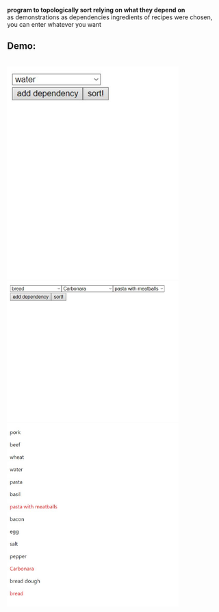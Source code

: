 <strong>program to topologically sort relying on what they depend on</strong>
<br>
as demonstrations as dependencies ingredients of recipes were chosen,
you can enter whatever you want
<br>
<h2>Demo:</h2>
<br>
<img src="demo/base.jpg" width="400px">
<br>
<img src="demo/selected.jpg" width="400px">
<br>
<img src="demo/result.jpg" width="400px">